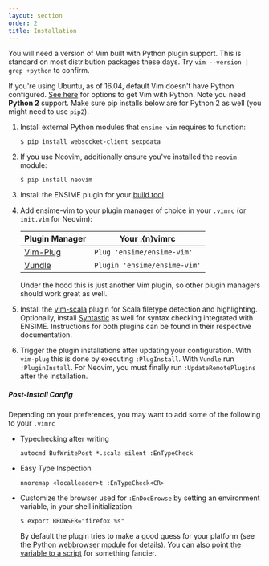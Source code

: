 ```yaml
---
layout: section
order: 2
title: Installation
---
```


You will need a version of Vim built with Python plugin support. This is standard on most distribution packages these days. Try `vim --version | grep +python` to confirm.

If you're using Ubuntu, as of 16.04, default Vim doesn't have Python configured. [See here][python vim ubuntu] for options to get Vim with Python. Note you need **Python 2** support. Make sure pip installs below are for Python 2 as well (you might need to use `pip2`).

1. Install external Python modules that `ensime-vim` requires to function:

    ```
    $ pip install websocket-client sexpdata
    ```
1. If you use Neovim, additionally ensure you've installed the `neovim` module:

   ```
   $ pip install neovim
   ```
1. Install the ENSIME plugin for your [build tool](/build_tools)
1. Add ensime-vim to your plugin manager of choice in your `.vimrc` (or `init.vim` for Neovim):

    Plugin Manager                                    | Your .{n}vimrc
    --------------------------------------------------|-------------------------------
    [Vim-Plug](https://github.com/junegunn/vim-plug)  | `Plug 'ensime/ensime-vim'`
    [Vundle](https://github.com/VundleVim/Vundle.vim) | `Plugin 'ensime/ensime-vim'`
    
   Under the hood this is just another Vim plugin, so other plugin managers should work great as well.
1. Install the [vim-scala] plugin for Scala filetype detection and highlighting. Optionally, install [Syntastic] as well for syntax checking integrated with ENSIME. Instructions for both plugins can be found in their respective documentation.
1. Trigger the plugin installations after updating your configuration. With `vim-plug` this is done by executing `:PlugInstall`. With `Vundle` run `:PluginInstall`. For Neovim, you must finally run `:UpdateRemotePlugins` after the installation.

##### Post-Install Config

Depending on your preferences, you may want to add some of the following to your `.vimrc`

 - Typechecking after writing

    ```
    autocmd BufWritePost *.scala silent :EnTypeCheck
    ```
 - Easy Type Inspection

    ```
    nnoremap <localleader>t :EnTypeCheck<CR>
    ```
 - Customize the browser used for `:EnDocBrowse` by setting an environment variable, in your shell initialization

    ```
    $ export BROWSER="firefox %s"
    ```

   By default the plugin tries to make a good guess for your platform (see the Python [webbrowser module] for details). You can also [point the variable to a script][browser-script] for something fancier.

[python vim ubuntu]: http://askubuntu.com/questions/764882/ubuntu-16-04-vim-without-python-support
[vim-scala]: https://github.com/derekwyatt/vim-scala
[Syntastic]: https://github.com/scrooloose/syntastic
[webbrowser module]: https://docs.python.org/2/library/webbrowser.html
[browser-script]: https://github.com/ensime/ensime-vim/pull/226#issuecomment-207468659
